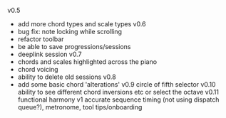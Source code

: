 v0.5 
- add more chord types and scale types
v0.6
- bug fix: note locking while scrolling
- refactor toolbar
- be able to save progressions/sessions
- deeplink session
v0.7
- chords and scales highlighted across the piano
- chord voicing
- ability to delete old sessions
v0.8
- add some basic chord 'alterations'
v0.9 circle of fifth selector
v0.10 ability to see different chord inversions etc or select the octave
v0.11 functional harmony
v1 accurate sequence timing (not using dispatch queue?), metronome, tool tips/onboarding
